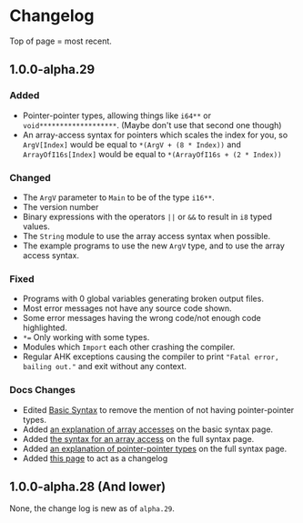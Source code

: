 # Changelog

Top of page = most recent.

## 1.0.0-alpha.29

### Added

* Pointer-pointer types, allowing things like `i64**` or `void*******************`. (Maybe don't use that second one though)
* An array-access syntax for pointers which scales the index for you, so `ArgV[Index]` would be equal to `*(ArgV + (8 * Index))` and `ArrayOfI16s[Index]` would be equal to `*(ArrayOfI16s + (2 * Index))`

### Changed

* The `ArgV` parameter to `Main` to be of the type `i16**`.
* The version number
* Binary expressions with the operators `||` or `&&` to result in `i8` typed values.
* The `String` module to use the array access syntax when possible.
* The example programs to use the new `ArgV` type, and to use the array access syntax.

### Fixed

* Programs with 0 global variables generating broken output files.
* Most error messages not have any source code shown.
* Some error messages having the wrong code/not enough code highlighted.
* `*=` Only working with some types.
* Modules which `Import` each other crashing the compiler.
* Regular AHK exceptions causing the compiler to print `"Fatal error, bailing out."` and exit without any context.

### Docs Changes

* Edited [Basic Syntax](../basic-syntax) to remove the mention of not having pointer-pointer types.
* Added [an explanation of array accesses](../basic-syntax#array-access) on the basic syntax page.
* Added [the syntax for an array access](../full-syntax#expressions) on the full syntax page.
* Added [an explanation of pointer-pointer types](../full-syntax#types) on the full syntax page.
* Added [this page](../changelog) to act as a changelog

## 1.0.0-alpha.28 (And lower)

None, the change log is new as of `alpha.29`.